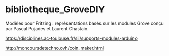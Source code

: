 # bibliotheque_GroveDIY

Modèles pour Fritzing : représentations basés sur les modules Grove conçu par Pascal Pujades et Laurent Chastain.

https://disciplines.ac-toulouse.fr/sii/supports-modules-arduino

http://moncoursdetechno.ovh/coin_maker.html

